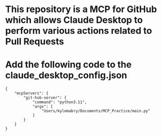 
# This repository is a MCP for GitHub which allows Claude Desktop to perform various actions related to Pull Requests


# Add the following code to the claude_desktop_config.json
```
{
    "mcpServers": {
        "git-hub-server": {
            "command": "python3.11",
            "args": [
                "Users/kylemabry/Documents/MCP_Practice/main.py"
            ]
        }
    }
}
```